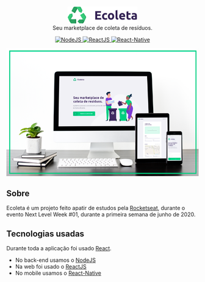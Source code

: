 
<p align="center">
  <img src="https://github.com/RBalconi/ecoleta/blob/master/mobile/src/assets/logo.png" alt="Ecoleta Logo" /> 
  <br/> Seu marketplace de coleta de resíduos.
</p>
<p align="center">
  <a href="https://nodejs.org/en/">
    <img src="https://img.shields.io/static/v1?label=Node&message=JS&color=blue?style=plastic&logo=Node.js" alt="NodeJS" />
  </a>
  <a href="https://reactjs.org/">
    <img src="https://img.shields.io/static/v1?label=React&message=JS&color=blue?style=plastic&logo=React" alt="ReactJS" />
  </a>
  <a href="https://reactnative.dev/">
    <img src="https://img.shields.io/static/v1?label=React&message=Native&color=blue?style=plastic&logo=React" alt="React-Native" />
  </a>
</p>
<p align="center">
<img src="https://github.com/RBalconi/ecoleta/blob/master/devices-ecoleta.png" alt="Aparelho exibindo o app/website"/>
</p>


## Sobre
Ecoleta é um projeto feito apatir de estudos pela [Rocketseat](https://rocketseat.com.br/), durante o evento Next Level Week #01, durante a primeira semana de junho de 2020.

## Tecnologias usadas
Durante toda a aplicação foi usado [React](https://github.com/facebook/react).
* No back-end usamos o [NodeJS](https://nodejs.org/en/)
* Na web foi usado o [ReactJS](https://reactjs.org/)
* No mobile usamos o [React-Native](https://reactnative.dev/)

